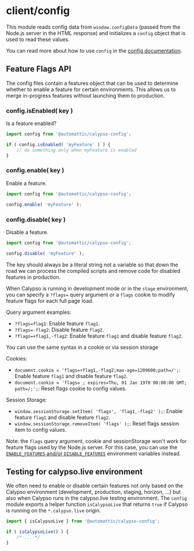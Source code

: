 # client/config

This module reads config data from `window.configData` (passed from the Node.js
server in the HTML response) and initializes a `config` object that is
used to read these values.

You can read more about how to use `config` in the
[config documentation](../../config).

## Feature Flags API

The config files contain a features object that can be used to determine
whether to enable a feature for certain environments. This allows us to merge
in-progress features without launching them to production.

### config.isEnabled( key )

Is a feature enabled?

```js
import config from '@automattic/calypso-config';

if ( config.isEnabled( 'myFeature' ) ) {
	// do something only when myFeature is enabled
}
```

### config.enable( key )

Enable a feature.

```js
import config from '@automattic/calypso-config';

config.enable( 'myFeature' );
```

### config.disable( key )

Disable a feature.

```js
import config from '@automattic/calypso-config';

config.disable( 'myFeature' );
```

The key should always be a literal string not a variable so that down the road
we can process the compiled scripts and remove code for disabled features in
production.

When Calypso is running in development mode or in the `stage` environment, you
can specify a `?flags=` query argument or a `flags` cookie to modify feature
flags for each full page load.

Query argument examples:

- `?flags=flag1`: Enable feature `flag1`.
- `?flags=-flag2`: Disable feature `flag2`.
- `?flags=+flag1,-flag2`: Enable feature `flag1` and disable feature `flag2`.

You can use the same syntax in a cookie or via session storage

Cookies:
- `document.cookie = 'flags=+flag1,-flag2;max-age=1209600;path=/';`: Enable feature `flag1` and disable feature `flag2`.
- `document.cookie = 'flags= ; expires=Thu, 01 Jan 1970 00:00:00 GMT; path=/;';`: Reset flags cookie to config values.

Session Storage: 
- `window.sessionStorage.setItem( 'flags', 'flag1,-flag2' );`: Enable feature `flag1` and disable feature `flag2`.
- `window.sessionStorage.removeItem( 'flags' );`: Reset flags session item to config values.

Note: the `flags` query argument, cookie and sessionStorage won't work for feature flags used by the Node.js
server. For this case, you can use the
[`ENABLE_FEATURES` and/or `DISABLE_FEATURES`](../../config/README.md#feature-flags)
environment variables instead.

## Testing for calypso.live environment

We often need to enable or disable certain features not only based on the Calypso environment
(development, production, staging, horizon, ...) but also when Calypso runs in the calypso.live
testing environment. The `config` module exports a helper function `isCalypsoLive` that returns
`true` if Calypso is running on the `*.calypso.live` origin.

```js
import { isCalypsoLive } from '@automattic/calypso-config';

if ( isCalypsoLive() ) {
	/* ... */
}
```
